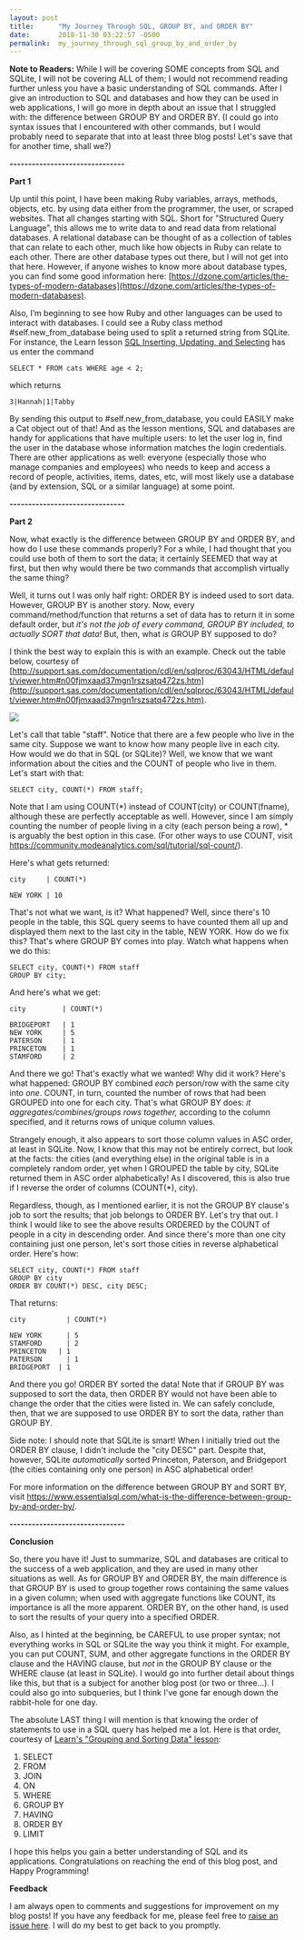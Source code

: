 ```yaml
---
layout: post
title:      "My Journey Through SQL, GROUP BY, and ORDER BY"
date:       2018-11-30 03:22:57 -0500
permalink:  my_journey_through_sql_group_by_and_order_by
---
```



**Note to Readers:** While I will be covering SOME concepts from SQL and SQLite, I will not be covering ALL of them; I would not recommend reading further unless you have a basic understanding of SQL commands. After I give an introduction to SQL and databases and how they can be used in web applications, I will go more in depth about an issue that I struggled with: the difference between GROUP BY and ORDER BY. (I could go into syntax issues that I encountered with other commands, but I would probably need to separate that into at least three blog posts! Let's save that for another time, shall we?)

**-------------------------------**

**Part 1**

Up until this point, I have been making Ruby variables, arrays, methods, objects, etc. by using data either from the programmer, the user, or scraped websites. That all changes starting with SQL. Short for "Structured Query Language", this allows me to write data to and read data from relational databases. A relational database can be thought of as a collection of tables that can relate to each other, much like how objects in Ruby can relate to each other. There are other database types out there, but I will not get into that here. However, if anyone wishes to know more about database types, you can find some good information here: [https://dzone.com/articles/the-types-of-modern-databases](https://dzone.com/articles/the-types-of-modern-databases).

Also, I’m beginning to see how Ruby and other languages can be used to interact with databases. I could see a Ruby class method #self.new_from_database being used to split a returned string from SQLite. For instance, the Learn lesson [SQL Inserting, Updating, and Selecting](https://github.com/learn-co-students/sql-insert-select-update-code-along-v-000) has us enter the command 

`SELECT * FROM cats WHERE age < 2;`

which returns 

`3|Hannah|1|Tabby`

By sending this output to #self.new_from_database, you could EASILY make a Cat object out of that! And as the lesson mentions, SQL and databases are handy for applications that have multiple users: to let the user log in, find the user in the database whose information matches the login credentials.  There are other applications as well: everyone (especially those who manage companies and employees) who needs to keep and access a record of people, activities, items, dates, etc, will most likely use a database (and by extension, SQL or a similar language) at some point.

**-------------------------------**

**Part 2**

Now, what exactly is the difference between GROUP BY and ORDER BY, and how do I use these commands properly? For a while, I had thought that you could use both of them to sort the data; it certainly SEEMED that way at first, but then why would there be two commands that accomplish virtually the same thing?

Well, it turns out I was only half right: ORDER BY is indeed used to sort data. However, GROUP BY is another story. Now, every command/method/function that returns a set of data has to return it in some default order, but *it's not the job of every command, GROUP BY included, to actually SORT that data!* But, then, what *is* GROUP BY supposed to do?

I think the best way to explain this is with an example. Check out the table below, courtesy of [http://support.sas.com/documentation/cdl/en/sqlproc/63043/HTML/default/viewer.htm#n00fjmxaad37mgn1rszsatq472zs.htm](http://support.sas.com/documentation/cdl/en/sqlproc/63043/HTML/default/viewer.htm#n00fjmxaad37mgn1rszsatq472zs.htm).

![](http://support.sas.com/documentation/cdl/en/sqlproc/63043/HTML/default/images/proc-sql-ex3staff.png)

Let's call that table "staff". Notice that there are a few people who live in the same city. Suppose we want to know how many people live in each city. How would we do that in SQL (or SQLite)? Well, we know that we want information about the cities and the COUNT of people who live in them. Let's start with that:

```
SELECT city, COUNT(*) FROM staff;
```

Note that I am using COUNT(\*) instead of COUNT(city) or COUNT(fname), although these are perfectly acceptable as well. However, since I am simply counting the number of people living in a city (each person being a row), \* is arguably the best option in this case. (For other ways to use COUNT, visit https://community.modeanalytics.com/sql/tutorial/sql-count/).

Here's what gets returned:

```
city     | COUNT(*)

NEW YORK | 10
```

That's not what we want, is it? What happened? Well, since there's 10 people in the table, this SQL query seems to have counted them all up and displayed them next to the last city in the table, NEW YORK. How do we fix this? That's where GROUP BY comes into play. Watch what happens when we do this:

```
SELECT city, COUNT(*) FROM staff
GROUP BY city;
```

And here's what we get:

```
city         | COUNT(*)

BRIDGEPORT   | 1
NEW YORK     | 5
PATERSON	 | 1
PRINCETON    | 1
STAMFORD	 | 2
```

And there we go! That's exactly what we wanted! Why did it work? Here's what happened: GROUP BY combined *each* person/row with the same city into *one*. COUNT, in turn, counted the number of rows that had been GROUPED into one for each city. That's what GROUP BY does: *it aggregates/combines/groups rows together,* according to the column specified, and it returns rows of unique column values.

Strangely enough, it also appears to sort those column values in ASC order, at least in SQLite. Now, I know that this may not be entirely correct, but look at the facts: the cities (and everything else) in the original table is in a completely random order, yet when I GROUPED the table by city, SQLite returned them in ASC order alphabetically! As I discovered, this is also true if I reverse the order of columns (COUNT(\*), city).

Regardless, though, as I mentioned earlier, it is not the GROUP BY clause's job to sort the results; that job belongs to ORDER BY. Let's try that out. I think I would like to see the above results ORDERED by the COUNT of people in a city in descending order. And since there's more than one city containing just one person, let's sort those cities in reverse alphabetical order. Here's how:

```
SELECT city, COUNT(*) FROM staff
GROUP BY city
ORDER BY COUNT(*) DESC, city DESC;
```

That returns:

```
city          | COUNT(*)

NEW YORK	  | 5
STAMFORD	  | 2
PRINCETON 	| 1
PATERSON	  | 1
BRIDGEPORT	| 1
```

And there you go! ORDER BY sorted the data! Note that if GROUP BY was supposed to sort the data, then ORDER BY would not have been able to change the order that the cities were listed in. We can safely conclude, then, that we are supposed to use ORDER BY to sort the data, rather than GROUP BY.

Side note: I should note that SQLite is smart! When I initially tried out the ORDER BY clause, I didn't include the "city DESC" part. Despite that, however, SQLite *automatically* sorted Princeton, Paterson, and Bridgeport (the cities containing only one person) in ASC alphabetical order!

For more information on the difference between GROUP BY and SORT BY, visit https://www.essentialsql.com/what-is-the-difference-between-group-by-and-order-by/.

**-------------------------------**

**Conclusion**

So, there you have it! Just to summarize, SQL and databases are critical to the success of a web application, and they are used in many other situations as well. As for GROUP BY and ORDER BY, the main difference is that GROUP BY is used to group together rows containing the same values in a given column; when used with aggregate functions like COUNT, its importance is all the more apparent. ORDER BY, on the other hand, is used to sort the results of your query into a specified ORDER. 

Also, as I hinted at the beginning, be CAREFUL to use proper syntax; not everything works in SQL or SQLite the way you think it might. For example, you can put COUNT, SUM, and other aggregate functions in the ORDER BY clause and the HAVING clause, but *not* in the GROUP BY clause or the WHERE clause (at least in SQLite).  I would go into further detail about things like this, but that is a subject for another blog post (or two or three...). I could also go into subqueries, but I think I've gone far enough down the rabbit-hole for one day.

The absolute LAST thing I will mention is that knowing the order of statements to use in a SQL query has helped me a lot. Here is that order, courtesy of [Learn's "Grouping and Sorting Data" lesson](https://github.com/learn-co-students/sql-grouping-and-sorting-readme-v-000):

1.	SELECT 
2.	FROM
3.	JOIN
4.	ON
5.	WHERE
6.	GROUP BY
7.	HAVING
8.	ORDER BY
9.	LIMIT

I hope this helps you gain a better understanding of SQL and its applications. Congratulations on reaching the end of this blog post, and Happy Programming!

**Feedback**

I am always open to comments and suggestions for improvement on my blog posts! If you have any feedback for me, please feel free to [raise an issue here](https://github.com/Sdcrouse/Sdcrouse.github.io). I will do my best to get back to you promptly.

